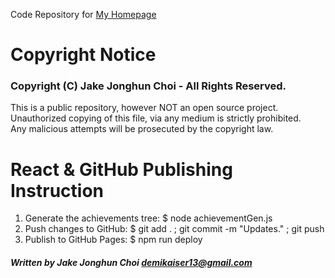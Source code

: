 Code Repository for [My Homepage](http://www.demikaiser.com "DemiKaiser Da Vinci")

# Copyright Notice
### Copyright (C) Jake Jonghun Choi - All Rights Reserved.

This is a public repository, however NOT an open source project.<br>
Unauthorized copying of this file, via any medium is strictly prohibited.<br>
Any malicious attempts will be prosecuted by the copyright law.<br>

# React & GitHub Publishing Instruction

1. Generate the achievements tree: $ node achievementGen.js
2. Push changes to GitHub: $ git add . ; git commit -m "Updates." ; git push
3. Publish to GitHub Pages: $ npm run deploy

##### Written by Jake Jonghun Choi <demikaiser13@gmail.com>
